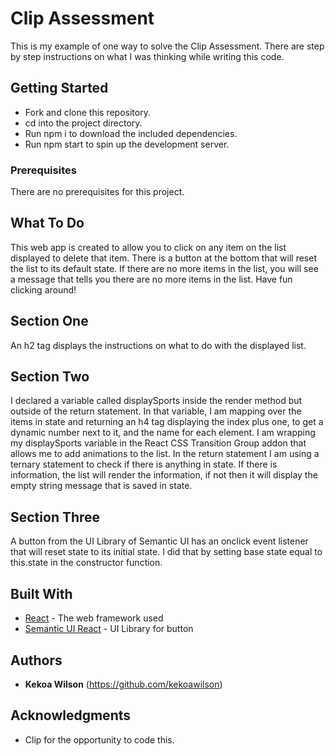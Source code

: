 # Clip Assessment

This is my example of one way to solve the Clip Assessment. There are step by step instructions on what I was thinking while writing this code.

## Getting Started

* Fork and clone this repository.
* cd into the project directory.
* Run npm i to download the included dependencies.
* Run npm start to spin up the development server.

### Prerequisites

There are no prerequisites for this project.

## What To Do

This web app is created to allow you to click on any item on the list displayed to delete that item. There is a button at the bottom that will reset the list to its default state. If there are no more items in the list, you will see a message that tells you there are no more items in the list. Have fun clicking around!

## Section One

An h2 tag displays the instructions on what to do with the displayed list.

## Section Two

I declared a variable called displaySports inside the render method but outside of the return statement. In that variable, I am mapping over the items in state and returning an h4 tag displaying the index plus one, to get a dynamic number next to it, and the name for each element. I am wrapping my displaySports variable in the React CSS Transition Group addon that allows me to add animations to the list. In the return statement I am using a ternary statement to check if there is anything in state. If there is information, the list will render the information, if not then it will display the empty string message that is saved in state.

## Section Three

A button from the UI Library of Semantic UI has an onclick event listener that will reset state to its initial state. I did that by setting base state equal to this.state in the constructor function.

## Built With

* [React](https://reactjs.org/) - The web framework used
* [Semantic UI React](https://react.semantic-ui.com/introduction) - UI Library for button

## Authors

* **Kekoa Wilson** (https://github.com/kekoawilson)

## Acknowledgments

* Clip for the opportunity to code this.

